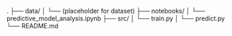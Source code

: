 .
├── data/
│   └── (placeholder for dataset)
├── notebooks/
│   └── predictive_model_analysis.ipynb
├── src/
│   └── train.py
│   └── predict.py
└── README.md
